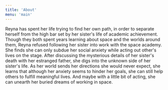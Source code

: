 ```yaml
---
title: 'About'
menu: 'main'
---
```


Reyna has spent her life trying to find her own path, in order to separate herself from the high bar set by her sister's life of academic achievement. Though they both spent years learning about space and the worlds around them, Reyna refused following her sister into work with the space academy. She finds she can only subdue her social anxiety while acting out other's lives on the stage. After discussing the mysterious details of her sister's death with her estranged father, she digs into the unknown side of her sister's life. As her world sends her directions she would never expect, she learns that although her anxiety seems to hinder her goals, she can still help others to fulfill meaningful lives. And maybe with a little bit of acting, she can unearth her buried dreams of working in space.